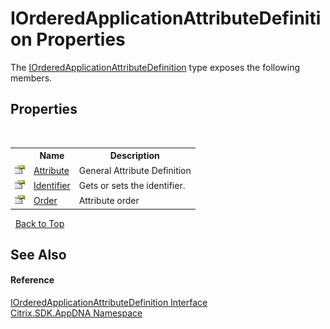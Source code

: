 # IOrderedApplicationAttributeDefinition Properties
 

The <a href="e8c8ea6a-0406-6b46-6d5a-7a3766c8ff06">IOrderedApplicationAttributeDefinition</a> type exposes the following members.


## Properties
&nbsp;<table><tr><th></th><th>Name</th><th>Description</th></tr><tr><td>![Public property](media/pubproperty.gif "Public property")</td><td><a href="a567245e-cf96-d475-46bb-85beb5fe74c2">Attribute</a></td><td>
General Attribute Definition</td></tr><tr><td>![Public property](media/pubproperty.gif "Public property")</td><td><a href="4483bdb0-bfc0-ad81-4d26-7f94ee7f46e1">Identifier</a></td><td>
Gets or sets the identifier.</td></tr><tr><td>![Public property](media/pubproperty.gif "Public property")</td><td><a href="b8bf6a56-a6cb-2111-4282-62cff65fcc85">Order</a></td><td>
Attribute order</td></tr></table>&nbsp;
<a href="#iorderedapplicationattributedefinition-properties">Back to Top</a>

## See Also


#### Reference
<a href="e8c8ea6a-0406-6b46-6d5a-7a3766c8ff06">IOrderedApplicationAttributeDefinition Interface</a><br /><a href="fe2d265b-410b-8b11-1eb4-a790e0b062bf">Citrix.SDK.AppDNA Namespace</a><br />
